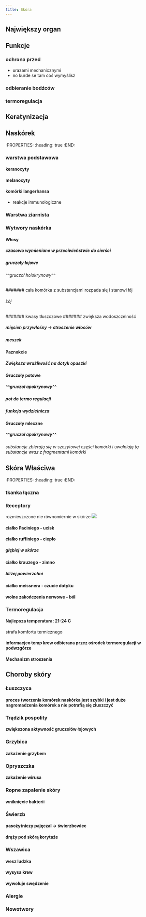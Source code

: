 ```yaml
---
title: Skóra
---
```


## Największy organ
## Funkcje
### ochrona przed
* urazami mechanicznymi
* no kurde se tam coś wymyślisz
### odbieranie bodźców
### termoregulacja
## Keratynizacja
## Naskórek
:PROPERTIES:
:heading: true
:END:
### warstwa podstawowa
#### keranocyty
#### melanocyty
#### komórki langerhansa
* reakcje immunologiczne
### Warstwa ziarnista
### Wytwory naskórka
#### Włosy
##### czasowo wymieniane w przeciwieństwie do sierści
##### gruczoły łojowe
###### ^^gruczoł holokrynowy^^
####### cała komórka z substancjami rozpada się i stanowi łój
###### Łój
####### kwasy tłuszczowe
####### zwiększa wodoszczelność
##### mięsień przywłośny → stroszenie włosów
##### meszek
#### Paznokcie
##### Zwiększa **wrażliwość na dotyk** opuszki
#### Gruczoły potowe
##### ^^gruczoł apokrynowy^^
##### pot do termo regulacji
##### funkcja wydzielnicza
#### Gruczoły mleczne
##### ^^gruczoł apokrynowy^^
###### substancje zbierają się w szczytowej części komórki i uwalniają tą substancje wraz z fragmentami komórki
## Skóra Właściwa
:PROPERTIES:
:heading: true
:END:
### tkanka łączna
### Receptory
rozmieszczone nie równomiernie w skórze
![](https://static.epodreczniki.pl/portal/f/res-minimized/R2tWdcWN7v2Tc/1594287958/1jBF28mssL7NoJE09oPpoE9NWYNefDtA.png)
#### ciałko Paciniego - ucisk
#### ciałko ruffiniego - ciepło
##### głębiej w skórze
#### ciałko krauzego - zimno
##### bliżej powierzchni
#### ciałko meissnera - czucie dotyku
#### wolne zakończenia nerwowe - ból
### Termoregulacja
#### Najlepsza temperatura: **21-24 C**
strafa komfortu termicznego
#### informacjeo temp krew odbierana przez ośrodek termoregulacji w podwzgórze
#### Mechanizm stroszenia
## Choroby skóry
### Łuszczyca
#### proces tworzenia komórek naskórka jest szybki i jest duże nagromadzenia komórek a nie  potrafią się złuszczyć
### Trądzik pospolity
#### zwiększona aktywność gruczołów łojowych
### Grzybica
#### zakażenie grzybem
### Opryszczka
#### zakażenie wirusa
### Ropne zapalenie skóry
#### wniknięcie bakterii
### Świerzb
#### pasożytniczy pajęczal → świerzbowiec
#### drąży pod skórą korytaże
### Wszawica
#### wesz ludzka
#### wysysa krew
#### wywołuje swędzenie
### Alergie
### Nowotwory
####
